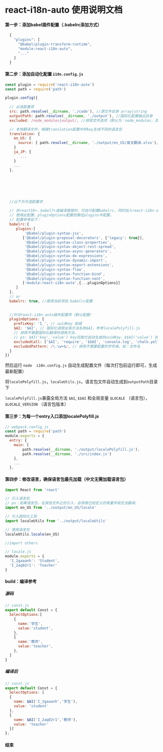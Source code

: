 # react-i18n-auto 使用说明文档
#### 第一步：添加babel插件配置（.babelrc添加方式）
```javascript
  {
    "plugins": [
      "@babel/plugin-transform-runtime",
      "module:react-i18n-auto",
      "..."
    ]
  }
```
#### 第二步：添加自动化配置 `i18n.config.js`

```javascript
const plugin = require('react-i18n-auto')
const path = require('path')

plugin.config({
 
  // 必选配置项
  src: path.resolve(__dirname, './code'), //源文件目录 array|string 
  outputPath: path.resolve(__dirname, './output'), //国际化配置输出目录   
  excluded: /node_modules|output/, //排除文件选项（默认为：node_modules，及国际化配置输出目录）

  // 本地翻译文件，根据translation配置中的key生成不同的语言包
  translation: {
    en_US: {
      source: [ path.resolve(__dirname, './output/en_US/英文翻译.xlsx'), ...]   //翻译文件excel, array|string
    }
    ja_JP: {
       ...
    }
    ...
  },
 
 
 
 
 
 
  //以下为可选配置项
  
  // 非react16+，babel7+或编译报错时，可自行配置babelrc，同时加入react-i18n-auto插件，配置方法同.babelrc，
  // 使用此配置，pluginOptions配置则需在plugins中配置，
  // 配置参考如下：
  babelrc:{
     plugins:[
         '@babel/plugin-syntax-jsx',
        ['@babel/plugin-proposal-decorators', {'legacy': true}],
         '@babel/plugin-syntax-class-properties',
         '@babel/plugin-syntax-object-rest-spread',
         '@babel/plugin-syntax-async-generators',
         '@babel/plugin-syntax-do-expressions',
         '@babel/plugin-syntax-dynamic-import',
         '@babel/plugin-syntax-export-extensions',
         '@babel/plugin-syntax-flow',
         '@babel/plugin-syntax-function-bind',
         '@babel/plugin-syntax-function-sent',
        ['module:react-i18n-auto',{...pluginOptions}]
     ]
  },
  // or
  babelrc: true, //使用当前项目.babelrc配置
  
  
  //针对react-i18n-auto插件配置项（默认配置）
  pluginOptions: {
    prefixKey: 'I_', // uuidKey 前缀
    $AI: '$AI', // 国际化调用全局方法名称$AI，参考localePolyfill.js
    // 排除不需要国际化翻译的调用方法，
    // ps: $AI('key','value') key将取代自动生成的uuidKey，$$AI('value') 标记不翻译字符
    excludedCall: ['$AI', 'require', '$$AI', 'console.log', 'chalk.yellow'],
    excludedPattern: /\.\w+$/, // 排除不需要配置的字符串，如：文件名
  }
})

```
然后运行 `node  i18n.config.js` 自动生成配置文件（每次打包前运行即可，生成最新配置）

将`localePolyfill.js`，`localeUtils.js`，语言包文件自动生成到`outputPath`目录下

`localePolyfill.js`暴露全局方法 `$AI`, `$$AI`  和全局变量 `$LOCALE` （语言包），`$LOCALE_VERSION` （语言包版本）



#### 第三步：为每一个entry入口添加localePolyfill.js

```javascript
// webpack.config.js
const path = require('path')
module.exports = {
  entry: {
    main: [
        path.resolve(__dirname, './output/localePolyfill.js'),
        path.resolve(__dirname, './src/index.js')
    ],
    ...
  },
```
#### 第四步：修改语言，确保语言包最先加载（中文无需加载语言包）

```javascript
import React from 'react'

// 引入语言包
// ps：如果语言包，在其他文件之后引入，会导致已经定义的常量字段无法翻译。
import en_US from '../output/en_US/locale'

// 引入国际化工具
import localeUtils from '../output/localeUtils'

// 使用语言包
localeUtils.locale(en_US)

//import others

```
```javascript
// locale.js
module.exports = {
  'I_2gaaanh': 'Student',
  'I_2aq02r1': 'Teacher'
}
```

#### build：编译参考

##### 源码
```javascript
// const.js
export default Const = {
  SelectOptions:[
    {
      name:'学生',
      value:'student',
    },
    {
      name:'教师',
      value:'teacher',
    },
  ]
}
```
##### 编译后 
```javascript
// const.js
export default Const = {
  SelectOptions: [
  {
    name: $AI('I_2gaaanh','学生'),
    value: 'student'
  }, 
  {
    name: $AI('I_2aq02r1','教师'), 
    value: 'teacher'
  }]
};

```


#### 结束
